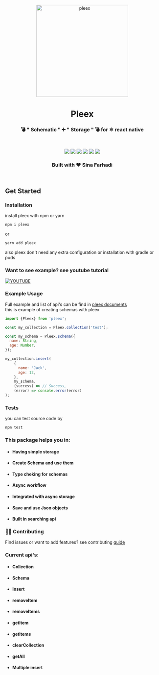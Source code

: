 <p align="center">
  <a href="https://react-native-elements.github.io/react-native-elements/">
    <img alt="pleex" src="https://i.ibb.co/LP4kSq3/sign.png" width="300">
  </a>
</p>

<h1 align="center"> Pleex </h1>
<h3 align="center">
  💣 " Schematic " ➕ " Storage " 💣 for ⚛️ react native
</h3>
<br />
<p align="center">
  <img src="https://travis-ci.com/E-RROR/pleex.svg?branch=master"/>
  <img src="https://img.shields.io/badge/with%20%E2%9D%A4-yes-brightgreen" />
  <img src="https://img.shields.io/github/license/E-RROR/pleex" />
  <img src="https://img.shields.io/github/package-json/v/E-RROR/pleex?color=blue" />
  <img src="https://img.shields.io/badge/document-yes-lightgreen" />
  <img src="https://img.shields.io/npm/v/pleex" />
</p>

<h3 align="center">Built with ❤ Sina Farhadi</h3>
<br />

## Get Started

### Installation

install pleex with npm or yarn
```bash
npm i pleex
```
or
```bash
yarn add pleex
```
also pleex don't need any extra configuration or installation with gradle or pods

### Want to see example? see youtube tutorial
[![YOUTUBE](https://img.youtube.com/vi/7bTX-mWmktw/0.jpg)](https://www.youtube.com/watch?v=7bTX-mWmktw)

### Example Usage

Full example and list of api's can be find in [pleex documents](https://pleex.gitbook.io/docs)
<br />
this is example of creating schemas with pleex
```jsx
import {Pleex} from 'pleex';

const my_collection = Pleex.collection('test');

const my_schema = Pleex.schema({
  name: String,
  age: Number,
});

my_collection.insert(
    {
      name: 'Jack',
      age: 12,
    },
    my_schema,
    (success) => // Success,
    (error) => console.error(error)
);
```

### Tests
you can test source code by
```bash
npm test
```

### This package helps you in:
- #### Having simple storage
- #### Create Schema and use them
- #### Type cheking for schemas
- #### Async workflow
- #### Integrated with async storage
- #### Save and use Json objects
- #### Built in searching api 

### 🙋‍♂️ Contributing
Find issues or want to add features? see contributing [guide](https://pleex.gitbook.io/docs/contributing/how-to-contribute)

### Current api's:
- #### Collection
- #### Schema
- #### Insert
- #### removeItem
- #### removeItems
- #### getItem
- #### getItems
- #### clearCollection
- #### getAll
- #### Multiple insert
